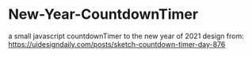 # New-Year-CountdownTimer
a  small javascript countdownTimer to the new year of 2021
design from: 
https://uidesigndaily.com/posts/sketch-countdown-timer-day-876
